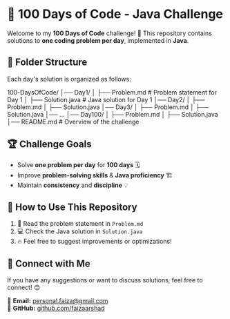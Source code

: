 # 💯 100 Days of Code - Java Challenge  

Welcome to my **100 Days of Code** challenge! 🚀 This repository contains solutions to **one coding problem per day**, implemented in **Java**.  

## 📂 Folder Structure  
Each day's solution is organized as follows:  

100-DaysOfCode/
│── Day1/
│   ├── Problem.md     # Problem statement for Day 1
│   ├── Solution.java  # Java solution for Day 1
│── Day2/
│   ├── Problem.md
│   ├── Solution.java
│── Day3/
│   ├── Problem.md
│   ├── Solution.java
│── ...
│── Day100/
│   ├── Problem.md
│   ├── Solution.java
│── README.md          # Overview of the challenge

## 🏆 Challenge Goals  
- Solve **one problem per day** for **100 days** 🗓️  
- Improve **problem-solving skills** & **Java proficiency** 🏗️  
- Maintain **consistency** and **discipline** 💡  

## 🚀 How to Use This Repository  
1. 📖 Read the problem statement in `Problem.md`  
2. 💻 Check the Java solution in `Solution.java`  
3. 🔥 Feel free to suggest improvements or optimizations!  

## 🔗 Connect with Me  
If you have any suggestions or want to discuss solutions, feel free to connect! 😊  

📧 **Email:** [personal.faiza@gmail.com](mailto:personal.faiza@gmail.com)  
🐙 **GitHub:** [github.com/faizaarshad](https://github.com/faizaarshad)  

  
